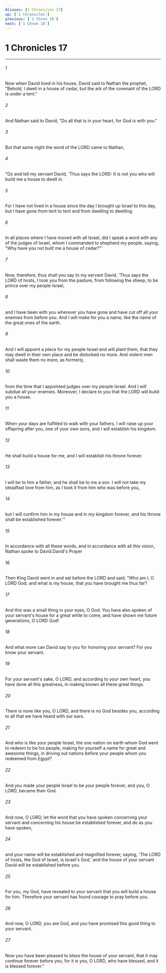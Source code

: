 ```yaml
---
Aliases: [1 Chronicles 17]
up: ['1 Chronicles']
previous: ['1 Chron 16']
next: ['1 Chron 18']
---
```

# 1 Chronicles 17
***



###### 1 
Now when David lived in his house, David said to Nathan the prophet, "Behold, I dwell in a house of cedar, but the ark of the covenant of the LORD is under a tent." 

###### 2 
And Nathan said to David, "Do all that is in your heart, for God is with you." 

###### 3 
But that same night the word of the LORD came to Nathan, 

###### 4 
"Go and tell my servant David, 'Thus says the LORD: It is not you who will build me a house to dwell in. 

###### 5 
For I have not lived in a house since the day I brought up Israel to this day, but I have gone from tent to tent and from dwelling to dwelling. 

###### 6 
In all places where I have moved with all Israel, did I speak a word with any of the judges of Israel, whom I commanded to shepherd my people, saying, "Why have you not built me a house of cedar?"' 

###### 7 
Now, therefore, thus shall you say to my servant David, 'Thus says the LORD of hosts, I took you from the pasture, from following the sheep, to be prince over my people Israel, 

###### 8 
and I have been with you wherever you have gone and have cut off all your enemies from before you. And I will make for you a name, like the name of the great ones of the earth. 

###### 9 
And I will appoint a place for my people Israel and will plant them, that they may dwell in their own place and be disturbed no more. And violent men shall waste them no more, as formerly, 

###### 10 
from the time that I appointed judges over my people Israel. And I will subdue all your enemies. Moreover, I declare to you that the LORD will build you a house. 

###### 11 
When your days are fulfilled to walk with your fathers, I will raise up your offspring after you, one of your own sons, and I will establish his kingdom. 

###### 12 
He shall build a house for me, and I will establish his throne forever. 

###### 13 
I will be to him a father, and he shall be to me a son. I will not take my steadfast love from him, as I took it from him who was before you, 

###### 14 
but I will confirm him in my house and in my kingdom forever, and his throne shall be established forever.'" 

###### 15 
In accordance with all these words, and in accordance with all this vision, Nathan spoke to David.David's Prayer 

###### 16 
Then King David went in and sat before the LORD and said, "Who am I, O LORD God, and what is my house, that you have brought me thus far? 

###### 17 
And this was a small thing in your eyes, O God. You have also spoken of your servant's house for a great while to come, and have shown me future generations, O LORD God! 

###### 18 
And what more can David say to you for honoring your servant? For you know your servant. 

###### 19 
For your servant's sake, O LORD, and according to your own heart, you have done all this greatness, in making known all these great things. 

###### 20 
There is none like you, O LORD, and there is no God besides you, according to all that we have heard with our ears. 

###### 21 
And who is like your people Israel, the one nation on earth whom God went to redeem to be his people, making for yourself a name for great and awesome things, in driving out nations before your people whom you redeemed from Egypt? 

###### 22 
And you made your people Israel to be your people forever, and you, O LORD, became their God. 

###### 23 
And now, O LORD, let the word that you have spoken concerning your servant and concerning his house be established forever, and do as you have spoken, 

###### 24 
and your name will be established and magnified forever, saying, 'The LORD of hosts, the God of Israel, is Israel's God,' and the house of your servant David will be established before you. 

###### 25 
For you, my God, have revealed to your servant that you will build a house for him. Therefore your servant has found courage to pray before you. 

###### 26 
And now, O LORD, you are God, and you have promised this good thing to your servant. 

###### 27 
Now you have been pleased to bless the house of your servant, that it may continue forever before you, for it is you, O LORD, who have blessed, and it is blessed forever."
